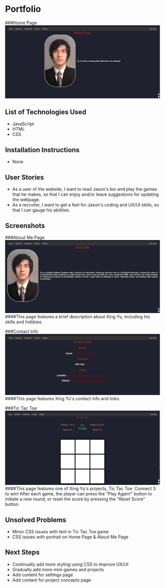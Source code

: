 # Portfolio
###Home Page
![home page](readme/readme-home.png)

## List of Technologies Used
- JavaScript
- HTML
- CSS

## Installation Instructions
- None

## User Stories
- As a user of the website, I want to read Jason's bio and play the games that he makes, so that I can enjoy and/or leave suggestions for updating the webpage.
- As a recruiter, I want to get a feel for Jason's coding and UX/UI skills, so that I can gauge his abilities.

## Screenshots
###About Me Page
![about me page](readme/readme-aboutme.png)
####This page features a brief description about Xing Yu, including his skills and hobbies.

###Contact Info
![contact info page](readme/readme-contactinfo.png)
####This page features Xing Yu's contact info and links.

###Tic Tac Toe
![tic tac toe page](readme/readme-ttt.png)
####This page features one of Xing Yu's projects, Tic Tac Toe. Connect 3 to win! After each game, the player can press the "Play Again!" button to initiate a new round, or reset the score by pressing the "Reset Score" button.

## Unsolved Problems
- Minor CSS issues with text in Tic Tac Toe game
- CSS issues with portrait on Home Page & About Me Page

## Next Steps
- Continually add more styling using CSS to improve UX/UI
- Gradually add more mini-games and projects
- Add content for settings page
- Add content for project concepts page





